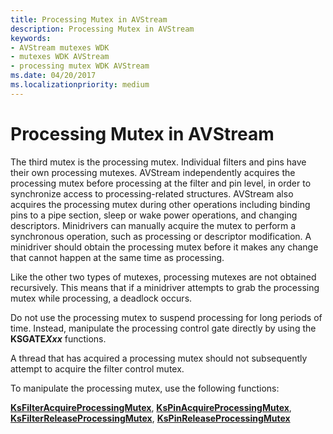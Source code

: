```yaml
---
title: Processing Mutex in AVStream
description: Processing Mutex in AVStream
keywords:
- AVStream mutexes WDK
- mutexes WDK AVStream
- processing mutex WDK AVStream
ms.date: 04/20/2017
ms.localizationpriority: medium
---
```


# Processing Mutex in AVStream





The third mutex is the processing mutex. Individual filters and pins have their own processing mutexes. AVStream independently acquires the processing mutex before processing at the filter and pin level, in order to synchronize access to processing-related structures. AVStream also acquires the processing mutex during other operations including binding pins to a pipe section, sleep or wake power operations, and changing descriptors. Minidrivers can manually acquire the mutex to perform a synchronous operation, such as processing or descriptor modification. A minidriver should obtain the processing mutex before it makes any change that cannot happen at the same time as processing.

Like the other two types of mutexes, processing mutexes are not obtained recursively. This means that if a minidriver attempts to grab the processing mutex while processing, a deadlock occurs.

Do not use the processing mutex to suspend processing for long periods of time. Instead, manipulate the processing control gate directly by using the **KSGATE*Xxx*** functions.

A thread that has acquired a processing mutex should not subsequently attempt to acquire the filter control mutex.

To manipulate the processing mutex, use the following functions:

[**KsFilterAcquireProcessingMutex**](/windows-hardware/drivers/ddi/ks/nf-ks-ksfilteracquireprocessingmutex), [**KsPinAcquireProcessingMutex**](/windows-hardware/drivers/ddi/ks/nf-ks-kspinacquireprocessingmutex), [**KsFilterReleaseProcessingMutex**](/windows-hardware/drivers/ddi/ks/nf-ks-ksfilterreleaseprocessingmutex), [**KsPinReleaseProcessingMutex**](/windows-hardware/drivers/ddi/ks/nf-ks-kspinreleaseprocessingmutex)

 

